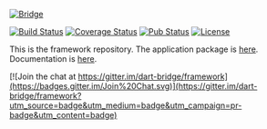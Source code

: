 [![Bridge](http://dart-bridge.github.io/images/bridge-cover.svg)](http://dart-bridge.github.io)

[![Build Status](https://img.shields.io/travis/dart-bridge/framework.svg)](https://travis-ci.org/dart-bridge/framework)
[![Coverage Status](https://img.shields.io/coveralls/dart-bridge/framework.svg)](https://coveralls.io/r/dart-bridge/framework)
[![Pub Status](https://img.shields.io/pub/v/bridge.svg)](https://pub.dartlang.org/packages/bridge)
[![License](https://img.shields.io/github/license/dart-bridge/framework.svg)](https://pub.dartlang.org/packages/bridge)

This is the framework repository. The application package is [here](http://github.com/dart-bridge/bridge).
Documentation is [here](http://dart-bridge.github.io).



[![Join the chat at https://gitter.im/dart-bridge/framework](https://badges.gitter.im/Join%20Chat.svg)](https://gitter.im/dart-bridge/framework?utm_source=badge&utm_medium=badge&utm_campaign=pr-badge&utm_content=badge)